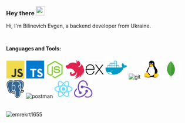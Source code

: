 ### Hey there <img src="https://media.giphy.com/media/hvRJCLFzcasrR4ia7z/giphy.gif" width="25px" height="25px">



Hi, I'm Bilinevich Evgen, a backend developer from Ukraine.

<br>

**Languages and Tools:**  

<!-- <code><img width="25px" src="https://cdn.freebiesupply.com/logos/large/2x/webstorm-icon-logo-png-transparent.png" /></code>
<code><img height="25" title="JavaScript" src="https://raw.githubusercontent.com/github/explore/80688e429a7d4ef2fca1e82350fe8e3517d3494d/topics/javascript/javascript.png"></code>
<code><img height="25" title="TypeScript" src="https://raw.githubusercontent.com/github/explore/80688e429a7d4ef2fca1e82350fe8e3517d3494d/topics/typescript/typescript.png"></code>
<code><img height="25" title="React" src="https://raw.githubusercontent.com/github/explore/80688e429a7d4ef2fca1e82350fe8e3517d3494d/topics/react/react.png"></code>
<code><img height="25" title="NodeJs" src="https://raw.githubusercontent.com/github/explore/80688e429a7d4ef2fca1e82350fe8e3517d3494d/topics/nodejs/nodejs.png"></code>
<code><img height="25" title="MongoDB" src="https://1000logos.net/wp-content/uploads/2020/08/MongoDB-Emblem.jpg"></code>
<code><img height="25" title="MySQL" src="https://github.com/feden2906/icons/blob/main/skils/MySQL.png"></code>
<code><img height="25" title="Git" src="https://raw.githubusercontent.com/github/explore/80688e429a7d4ef2fca1e82350fe8e3517d3494d/topics/git/git.png"></code>
<code><img height="25px" title="GitHub" src="https://raw.githubusercontent.com/github/explore/78df643247d429f6cc873026c0622819ad797942/topics/github/github.png" /></code> -->


<!-- [![My Skills](https://skills.thijs.gg/icons?i=js,ts,nodejs,express,nestjs,mongodb,postgres,prisma,docker,git,react&theme=light)](https://skills.thijs.gg) -->


<!-- <h3 align="left">Languages and Tools:</h3> -->

<div>
<img src="https://raw.githubusercontent.com/devicons/devicon/master/icons/javascript/javascript-original.svg" alt="javascript" width="50" height="50"/>
  <img src="https://github.com/devicons/devicon/blob/master/icons/typescript/typescript-original.svg" alt="typescript" width="50" height="50"/>
  <img src="https://raw.githubusercontent.com/devicons/devicon/master/icons/nodejs/nodejs-plain.svg" alt="nodejs" width="50" height="50"/>
    <img src="https://github.com/devicons/devicon/blob/master/icons/nestjs/nestjs-plain.svg" alt="nestjs" width="50" height="50"/>

<img src="https://raw.githubusercontent.com/devicons/devicon/master/icons/express/express-original.svg" alt="express" width="50" height="50"/> 
  <img src="https://github.com/devicons/devicon/blob/master/icons/docker/docker-plain.svg" alt="docker" width="60" height="60"/> 
<img src="https://www.vectorlogo.zone/logos/git-scm/git-scm-icon.svg" alt="git" width="40" height="40"/> </a> 


<img src="https://raw.githubusercontent.com/devicons/devicon/master/icons/linux/linux-original.svg" alt="linux" width="50" height="50"/> 
<img src="https://raw.githubusercontent.com/devicons/devicon/master/icons/mongodb/mongodb-original.svg" alt="mongodb" width="50" height="50"/>
<img src="https://raw.githubusercontent.com/devicons/devicon/master/icons/postgresql/postgresql-original.svg" alt="postgresql" width="50" height="50"/>
<img src="https://www.vectorlogo.zone/logos/getpostman/getpostman-icon.svg" alt="postman" width="50" height="50"/> 
<img src="https://raw.githubusercontent.com/devicons/devicon/master/icons/react/react-original.svg" alt="react" width="50" height="50"/> 
<img src="https://raw.githubusercontent.com/devicons/devicon/master/icons/redux/redux-original.svg" alt="redux" width="50" height="50"/> 
</div>


<!-- <img src="https://raw.githubusercontent.com/devicons/devicon/master/icons/html5/html5-original-wordmark.svg" alt="html5" width="40" height="40"/> -->
<!--   <img src="https://www.svgrepo.com/show/303229/microsoft-sql-server-logo.svg" alt="mssql" width="40" height="40"/>  -->
  <!--   <img src="https://www.svgrepo.com/show/303229/microsoft-sql-server-logo.svg" alt="mssql" width="40" height="40"/>  -->
  <!--   <img src="https://raw.githubusercontent.com/devicons/devicon/master/icons/mysql/mysql-original-wordmark.svg" alt="mysql" width="40" height="40"/>  -->
  <!--   <a href="https://www.python.org" target="_blank" rel="noreferrer"> <img src="https://raw.githubusercontent.com/devicons/devicon/master/icons/python/python-original.svg" alt="python" width="40" height="40"/> </a>  -->
  <!--   <a href="https://reactnative.dev/" target="_blank" rel="noreferrer"> <img src="https://reactnative.dev/img/header_logo.svg" alt="reactnative" width="40" height="40"/> </a>  -->
  <!--   <a href="https://firebase.google.com/" target="_blank" rel="noreferrer"> <img src="https://www.vectorlogo.zone/logos/firebase/firebase-icon.svg" alt="firebase" width="40" height="40"/> </a>  -->
  <!--   <a href="https://gulpjs.com" target="_blank" rel="noreferrer"> <img src="https://raw.githubusercontent.com/devicons/devicon/master/icons/gulp/gulp-plain.svg" alt="gulp" width="40" height="40"/> </a>  -->
<!--   <a href="https://heroku.com" target="_blank" rel="noreferrer"> <img src="https://www.vectorlogo.zone/logos/heroku/heroku-icon.svg" alt="heroku" width="40" height="40"/> </a>  -->
<!--   <a href="https://jestjs.io" target="_blank" rel="noreferrer"> <img src="https://www.vectorlogo.zone/logos/jestjsio/jestjsio-icon.svg" alt="jest" width="40" height="40"/> </a>  -->
<!--   <a href="https://sass-lang.com" target="_blank" rel="noreferrer">  -->


<!-- <p> <img src="https://github-readme-stats.vercel.app/api?username=great-start&show_icons=true" alt="myGitStats" /> -->

<br>

<p><img align="center" src="https://github-readme-stats.vercel.app/api/top-langs?username=great-start&show_icons=true&locale=en&layout=compact" alt="emrekrt1655" /></p>

